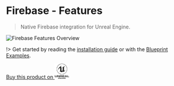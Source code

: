 
# Firebase - Features

>  Native Firebase integration for Unreal Engine.

![Firebase Features Overview](https://cdn1.epicgames.com/ue/product/Screenshot/Slide2.PNG-1920x1080-159ca9b10cb2776eb016b999d15a9fc7.jpg)


!> Get started by reading the [installation guide](/installation) or with the [Blueprint Examples](/components).

<div class="centered">
  <a class="ue-button" href="https://www.unrealengine.com/marketplace/en-US/product/firebase-features">Buy this product on <img width="40px" src="_images/buyueicon.png"/></a>
<!--
  <a class="gumroad-button" href="https://pandoresmarketplace.gumroad.com/l/FirebaseFeatures?wanted=true">Buy this product on</a>
-->
</div>

